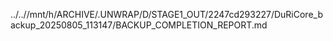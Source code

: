../..//mnt/h/ARCHIVE/.UNWRAP/D/STAGE1_OUT/2247cd293227/DuRiCore_backup_20250805_113147/BACKUP_COMPLETION_REPORT.md